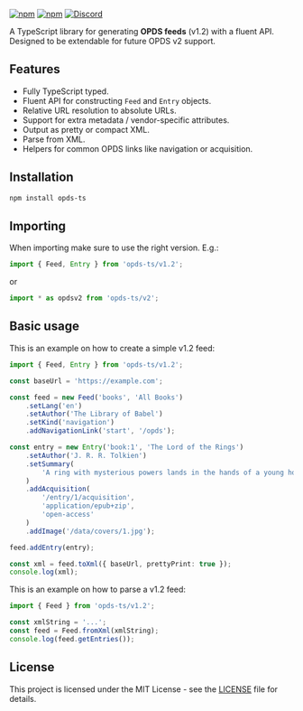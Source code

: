 [![npm](https://img.shields.io/npm/v/opds-ts?label=Version&color=%23366fb4)](https://www.npmjs.com/package/opds-ts) [![npm](https://img.shields.io/npm/dt/opds-ts?label=Downloads)](https://www.npmjs.com/package/opds-ts) [![Discord](https://discord.com/api/guilds/990295419005333554/widget.png)](https://strassburger.org/discord)

A TypeScript library for generating **OPDS feeds** (v1.2) with a fluent API. Designed to be extendable for future OPDS v2 support.

## Features

- Fully TypeScript typed.
- Fluent API for constructing `Feed` and `Entry` objects.
- Relative URL resolution to absolute URLs.
- Support for extra metadata / vendor-specific attributes.
- Output as pretty or compact XML.
- Parse from XML.
- Helpers for common OPDS links like navigation or acquisition.

## Installation

```bash
npm install opds-ts
```

## Importing

When importing make sure to use the right version. E.g.:

```ts
import { Feed, Entry } from 'opds-ts/v1.2';
```

or

```ts
import * as opdsv2 from 'opds-ts/v2';
```

## Basic usage

This is an example on how to create a simple v1.2 feed:

```ts
import { Feed, Entry } from 'opds-ts/v1.2';

const baseUrl = 'https://example.com';

const feed = new Feed('books', 'All Books')
    .setLang('en')
    .setAuthor('The Library of Babel')
    .setKind('navigation')
    .addNavigationLink('start', '/opds');

const entry = new Entry('book:1', 'The Lord of the Rings')
    .setAuthor('J. R. R. Tolkien')
    .setSummary(
        'A ring with mysterious powers lands in the hands of a young hobbit, Frodo. Under the guidance of Gandalf, a wizard, he and his three friends set out on a journey and land in the Elvish kingdom.'
    )
    .addAcquisition(
        '/entry/1/acquisition',
        'application/epub+zip',
        'open-access'
    )
    .addImage('/data/covers/1.jpg');

feed.addEntry(entry);

const xml = feed.toXml({ baseUrl, prettyPrint: true });
console.log(xml);
```

This is an example on how to parse a v1.2 feed:

```ts
import { Feed } from 'opds-ts/v1.2';

const xmlString = '...';
const feed = Feed.fromXml(xmlString);
console.log(feed.getEntries());
```

## License

This project is licensed under the MIT License - see the [LICENSE](https://github.com/KartoffelChipss/Typerinth/blob/main/LICENSE) file for details.
